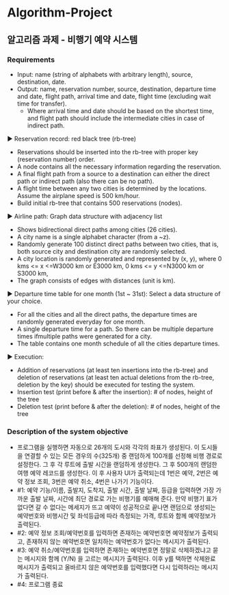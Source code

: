 # Algorithm-Project

## 알고리즘 과제 - 비행기 예약 시스템

### Requirements
- Input: name (string of alphabets with arbitrary length), source, destination, date.  
- Output: name, reservation number, source, destination, departure time and date, flight path, arrival time and date, flight time (excluding wait time for transfer).
  - Where arrival time and date should be based on the shortest time, and flight path should include the intermediate cities in case of indirect path.  


▶ Reservation record: red black tree (rb-tree)
- Reservations should be inserted into the rb-tree with proper key (reservation number) order.
- A node contains all the necessary information regarding the reservation.
- A final flight path from a source to a destination can either the direct path or indirect path
(also there can be no path).
- A flight time between any two cities is determined by the locations.
Assume the airplane speed is 500 km/hour.
- Build initial rb-tree that contains 500 reservations (nodes).  


▶ Airline path: Graph data structure with adjacency list
- Shows bidirectional direct paths among cities (26 cities).
- A city name is a single alphabet character (from a ~z).
- Randomly generate 100 distinct direct paths between two cities, that is, both source city and destination city are randomly selected.
- A city location is randomly generated and represented by (x, y), where 0 kms <= x <=W3000 km or E3000 km, 0 kms <= y <=N3000 km or S3000 km,
- The graph consists of edges with distances (unit is km).


▶ Departure time table for one month (1st ~ 31st): Select a data structure of your choice.  
- For all the cities and all the direct paths, the departure times are randomly generated everyday for one month.
- A single departure time for a path. So there can be multiple departure times ifmultiple paths were generated for a city.
- The table contains one month schedule of all the cities departure times.


▶ Execution:
- Addition of reservations (at least ten insertions into the rb-tree) and deletion of reservations (at least ten actual deletions from the rb-tree, deletion by the key) should be executed for testing the system.
- Insertion test (print before & after the insertion): # of nodes, height of the tree
- Deletion test (print before & after the deletion): # of nodes, height of the tree

### Description of the system objective
- 프로그램을 실행하면 자동으로 26개의 도시와 각각의 좌표가 생성된다. 이 도시들을 연결할 수 있는 모든 경우의 수(325개) 중 랜덤하게 100개를 선정해 비행 경로로 설정한다. 그 후 각 루트에 출발 시간을 랜덤하게 생성한다. 그 후 500개의 랜덤한 여행 예약 레코드를 생성한다.
이 후 사용자 UI가 출력되는데 1번은 예약, 2번은 예약 정보 조회, 3번은 예약 취소, 4번은 나가기 기능이다. 
- #1: 예약 기능/이름, 출발지, 도착지, 출발 시간, 출발 날짜, 등급을 입력하면 가장 가까운 출발 날짜, 시간에 최단 경로로 가는 비행기를 예매해 준다. 만약 비행기 표가 없다면 갈 수 없다는 메세지가 뜨고 예약이 성공적으로 끝나면 랜덤으로 생성되는 예약번호와 비행시간 및 좌석등급에 따라 측정되는 가격, 루트와 함께 예약정보가 출력된다.   
- #2: 예약 정보 조회/예약번호를 입력하면 존재하는 예약번호면 예약정보가 출력되고, 존재하지 않는 예약번호면 일치하는 예약번호가 없다는 메시지가 출력된다.  
- #3: 예약 취소/예약번호를 입력하면 존재하는 예약번호면 정말로 삭제하겠냐고 묻는 메시지와 함께 (Y/N) 을 고르는 메시지가 출력된다. 이후 y를 택하면 삭제완료 메시지가 출력되고 올바르지 않은 예약번호를 입력했다면 다시 입력하라는 메시지가 출력된다.  
- #4: 프로그램 종료  
